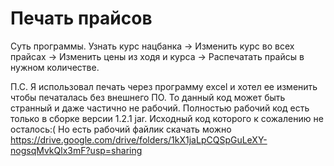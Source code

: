 # Печать прайсов
Суть программы. Узнать курс нацбанка 
-> Изменить курс во всех прайсах
-> Изменить цены из ходя и курса
-> Распечатать прайсы в нужном количестве. 

П.С. Я использовал печать через программу excel и хотел ее изменить чтобы печаталась без внешнего ПО. То данный код может быть странный и даже частично не рабочий.
Полностью рабочий код есть только в сборке версии 1.2.1 jar. Исходный код которого к сожалению не осталось:( Но есть рабочий файлик скачать можно 
https://drive.google.com/drive/folders/1kX1jaLpCQSpGuLeXY-nogsqMvkQlx3mF?usp=sharing 
